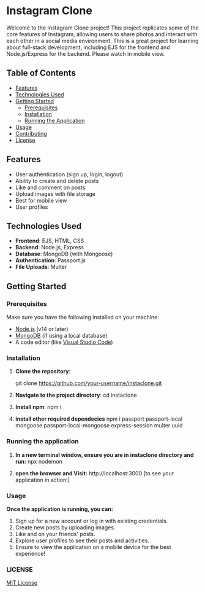 # Instagram Clone

Welcome to the Instagram Clone project! This project replicates some of the core features of Instagram, allowing users to share photos and interact with each other in a social media environment. This is a great project for learning about full-stack development, including EJS for the frontend and Node.js/Express for the backend.
Please watch in mobile view.

## Table of Contents

- [Features](#features)
- [Technologies Used](#technologies-used)
- [Getting Started](#getting-started)
  - [Prerequisites](#prerequisites)
  - [Installation](#installation)
  - [Running the Application](#running-the-application)
- [Usage](#usage)
- [Contributing](#contributing)
- [License](#license)

## Features

- User authentication (sign up, login, logout)
- Ability to create and delete posts
- Like and comment on posts
- Upload images with file storage
- Best for mobile view
- User profiles

## Technologies Used

- **Frontend**: EJS, HTML, CSS
- **Backend**: Node.js, Express
- **Database**: MongoDB (with Mongoose)
- **Authentication**: Passport.js
- **File Uploads**: Multer

## Getting Started

### Prerequisites

Make sure you have the following installed on your machine:

- [Node.js](https://nodejs.org/) (v14 or later)
- [MongoDB](https://www.mongodb.com/try/download/community) (if using a local database)
- A code editor (like [Visual Studio Code](https://code.visualstudio.com/))

### Installation

1. **Clone the repository**:

   git clone https://github.com/your-username/instaclone.git


2. **Navigate to the project directory**:
    cd instaclone

3. **Install npm**:
    npm i

4. **install other required dependecies**
    npm i passport passport-local mongoose passport-local-mongoose express-session multer uuid

### Running the application

1. **In a new terminal window, ensure you are in instaclone directory and run:**
    npx nodemon 

2. **open the browser and Visit:**
    http://localhost:3000  [to see your application in action!]


### Usage
**Once the application is running, you can:**

   1. Sign up for a new account or log in with existing credentials.
   2. Create new posts by uploading images.
   3. Like and on your friends' posts.
   4. Explore user profiles to see their posts and activities.
   5. Ensure to view the application on a mobile device for the best experience!

### LICENSE
 [MIT License](LICENSE)